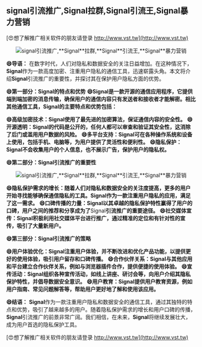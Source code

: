 ## **signal引流推广,**Signal**拉群,**Signal**引流王,**Signal**暴力营销**

[😍想了解推广相关软件的朋友请登录 http://www.vst.tw](http://www.vst.tw)

 <center><img src="https://vst.tw/MP4/tuiguang/png/1.png" alt="signal引流推广,**Signal**拉群,**Signal**引流王,**Signal**暴力营销"></center>

**😄导语：**
在数字时代，人们对隐私和数据安全的关注日益增加。在这种情况下，**Signal**作为一款高度加密、注重用户隐私的通信工具，迅速崭露头角。本文将介绍**Signal**引流推广的重要性，并探讨其在保护用户隐私方面的优势。

**😄第一部分：**Signal**的特点和优势**
**😄**Signal**是一款开源的通信应用程序，它提供端到端加密的消息传输，确保用户的通信内容只有发送者和接收者才能解密。相比其他通信工具，**Signal**的主要特点和优势包括：**

**😄高级加密技术：**Signal**使用了最先进的加密算法，保证通信内容的安全性。**
**😄开源透明：**Signal**的代码是公开的，任何人都可以审查和验证其安全性，这消除了后门或滥用用户数据的风险。**
**😄多平台支持：**Signal**可在各种操作系统和设备上使用，包括手机、电脑等，为用户提供了灵活性和便利性。**
**😄隐私保护：**Signal**不会收集用户的个人信息，也不展示广告，保护用户的隐私权。**

**😄第二部分：**Signal**引流推广的重要性**

 <center><img src="https://vst.tw/MP4/tuiguang/png/6.png" alt="signal引流推广,**Signal**拉群,**Signal**引流王,**Signal**暴力营销"></center>

**😄隐私保护需求的增长：随着人们对隐私和数据安全的关注度提高，更多的用户开始寻找能够确保通信隐私的工具。**Signal**作为一款注重用户隐私的应用，满足了这一需求。**
**😄口碑传播的力量：**Signal**以其卓越的隐私保护特性赢得了用户的口碑，用户之间的推荐和分享成为了**Signal**引流推广的重要途径。**
**😄社交媒体宣传：**Signal**积极利用社交媒体平台进行推广，通过精准的定位和有针对性的宣传，吸引了大量新用户。**

**😄第三部分：**Signal**引流推广的策略**

**😄用户体验优化：**Signal**注重用户体验，并不断改进和优化产品功能，以提供更好的使用体验，吸引用户留存和口碑传播。**
**😄合作伙伴关系：**Signal**与其他应用和平台建立合作伙伴关系，例如与浏览器插件合作，提供便捷的使用体验。**
**😄宣传活动：**Signal**组织各种宣传活动，如线上讲座、研讨会等，向用户介绍其隐私保护特性，并倡导数据安全意识。**
**😄用户教育：**Signal**提供用户教育资源，例如用户指南、常见问题解答等，帮助用户更好地了解和使用该应用。**

**😄结语：**
**Signal**作为一款注重用户隐私和数据安全的通信工具，通过其独特的特点和优势，吸引了越来越多的用户。随着隐私保护需求的增长和用户口碑的传播，**Signal**引流推广的前景非常广阔。我们相信，在未来，**Signal**将继续发展壮大，成为用户首选的隐私保护工具。

[😍想了解推广相关软件的朋友请登录 http://www.vst.tw](http://www.vst.tw)



